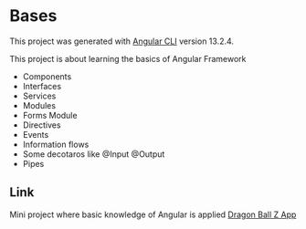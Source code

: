 # Bases

This project was generated with [Angular CLI](https://github.com/angular/angular-cli) version 13.2.4.

This project is about learning the basics of Angular Framework
- Components
- Interfaces
- Services
- Modules
- Forms Module
- Directives
- Events
- Information flows
- Some decotaros like @Input @Output
- Pipes


## Link 
Mini project where basic knowledge of Angular is applied [Dragon Ball Z App](https://profound-conkies-463157.netlify.app/)

